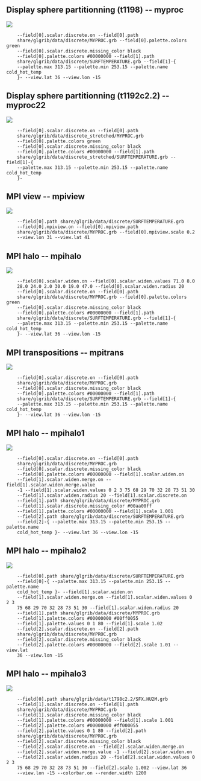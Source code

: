 ## Display sphere partitionning (t1198) -- myproc
![](blob/master/share/glgrib/test/myproc/TEST_0000.png?raw=true)

```
    --field[0].scalar.discrete.on --field[0].path 
    share/glgrib/data/discrete/MYPROC.grb --field[0].palette.colors green 
    --field[0].scalar.discrete.missing_color black 
    --field[0].palette.colors #00000000 --field[1].path 
    share/glgrib/data/discrete/SURFTEMPERATURE.grb --field[1]-{ 
    --palette.max 313.15 --palette.min 253.15 --palette.name cold_hot_temp 
    }- --view.lat 36 --view.lon -15 
```
## Display sphere partitionning (t1192c2.2) -- myproc22
![](blob/master/share/glgrib/test/myproc22/TEST_0000.png?raw=true)

```
    --field[0].scalar.discrete.on --field[0].path 
    share/glgrib/data/discrete_stretched/MYPROC.grb 
    --field[0].palette.colors green 
    --field[0].scalar.discrete.missing_color black 
    --field[0].palette.colors #00000000 --field[1].path 
    share/glgrib/data/discrete_stretched/SURFTEMPERATURE.grb --field[1]-{ 
    --palette.max 313.15 --palette.min 253.15 --palette.name cold_hot_temp 
    }- 
```
## MPI view -- mpiview
![](blob/master/share/glgrib/test/mpiview/TEST_0000.png?raw=true)

```
    --field[0].path share/glgrib/data/discrete/SURFTEMPERATURE.grb 
    --field[0].mpiview.on --field[0].mpiview.path 
    share/glgrib/data/discrete/MYPROC.grb --field[0].mpiview.scale 0.2 
    --view.lon 31 --view.lat 41 
```
## MPI halo -- mpihalo
![](blob/master/share/glgrib/test/mpihalo/TEST_0000.png?raw=true)

```
    --field[0].scalar.widen.on --field[0].scalar.widen.values 71.0 8.0 
    28.0 24.0 2.0 30.0 19.0 47.0 --field[0].scalar.widen.radius 20 
    --field[0].scalar.discrete.on --field[0].path 
    share/glgrib/data/discrete/MYPROC.grb --field[0].palette.colors green 
    --field[0].scalar.discrete.missing_color black 
    --field[0].palette.colors #00000000 --field[1].path 
    share/glgrib/data/discrete/SURFTEMPERATURE.grb --field[1]-{ 
    --palette.max 313.15 --palette.min 253.15 --palette.name cold_hot_temp 
    }- --view.lat 36 --view.lon -15 
```
## MPI transpositions -- mpitrans
![](blob/master/share/glgrib/test/mpitrans/TEST_0000.png?raw=true)

```
    --field[0].scalar.discrete.on --field[0].path 
    share/glgrib/data/discrete/MYPROC.grb 
    --field[0].scalar.discrete.missing_color black 
    --field[0].palette.colors #00000000 --field[1].path 
    share/glgrib/data/discrete/SURFTEMPERATURE.grb --field[1]-{ 
    --palette.max 313.15 --palette.min 253.15 --palette.name cold_hot_temp 
    }- --view.lat 36 --view.lon -15 
```
## MPI halo -- mpihalo1
![](blob/master/share/glgrib/test/mpihalo1/TEST_0000.png?raw=true)

```
    --field[0].scalar.discrete.on --field[0].path 
    share/glgrib/data/discrete/MYPROC.grb 
    --field[0].scalar.discrete.missing_color black 
    --field[0].palette.colors #00000000 --field[1].scalar.widen.on 
    --field[1].scalar.widen.merge.on --field[1].scalar.widen.merge.value 
    -1 --field[1].scalar.widen.values 0 2 3 75 68 29 70 32 28 73 51 30 
    --field[1].scalar.widen.radius 20 --field[1].scalar.discrete.on 
    --field[1].path share/glgrib/data/discrete/MYPROC.grb 
    --field[1].scalar.discrete.missing_color #00aa00ff 
    --field[1].palette.colors #00000000 --field[1].scale 1.001 
    --field[2].path share/glgrib/data/discrete/SURFTEMPERATURE.grb 
    --field[2]-{ --palette.max 313.15 --palette.min 253.15 --palette.name 
    cold_hot_temp }- --view.lat 36 --view.lon -15 
```
## MPI halo -- mpihalo2
![](blob/master/share/glgrib/test/mpihalo2/TEST_0000.png?raw=true)

```
    --field[0].path share/glgrib/data/discrete/SURFTEMPERATURE.grb 
    --field[0]-{ --palette.max 313.15 --palette.min 253.15 --palette.name 
    cold_hot_temp }- --field[1].scalar.widen.on 
    --field[1].scalar.widen.merge.on --field[1].scalar.widen.values 0 2 3 
    75 68 29 70 32 28 73 51 30 --field[1].scalar.widen.radius 20 
    --field[1].path share/glgrib/data/discrete/MYPROC.grb 
    --field[1].palette.colors #00000000 #00ff0055 
    --field[1].palette.values 0 1 80 --field[1].scale 1.02 
    --field[2].scalar.discrete.on --field[2].path 
    share/glgrib/data/discrete/MYPROC.grb 
    --field[2].scalar.discrete.missing_color black 
    --field[2].palette.colors #00000000 --field[2].scale 1.01 --view.lat 
    36 --view.lon -15 
```
## MPI halo -- mpihalo3
![](blob/master/share/glgrib/test/mpihalo3/TEST_0000.png?raw=true)

```
    --field[0].path share/glgrib/data/t1798c2.2/SFX.HU2M.grb 
    --field[1].scalar.discrete.on --field[1].path 
    share/glgrib/data/discrete/MYPROC.grb 
    --field[1].scalar.discrete.missing_color black 
    --field[1].palette.colors #00000000 --field[1].scale 1.001 
    --field[2].palette.colors #00000000 #ff000055 
    --field[2].palette.values 0 1 80 --field[2].path 
    share/glgrib/data/discrete/MYPROC.grb 
    --field[2].scalar.discrete.missing_color black 
    --field[2].scalar.discrete.on --field[2].scalar.widen.merge.on 
    --field[2].scalar.widen.merge.value -1 --field[2].scalar.widen.on 
    --field[2].scalar.widen.radius 20 --field[2].scalar.widen.values 0 2 3 
    75 68 29 70 32 28 73 51 30 --field[2].scale 1.002 --view.lat 36 
    --view.lon -15 --colorbar.on --render.width 1200 
```

